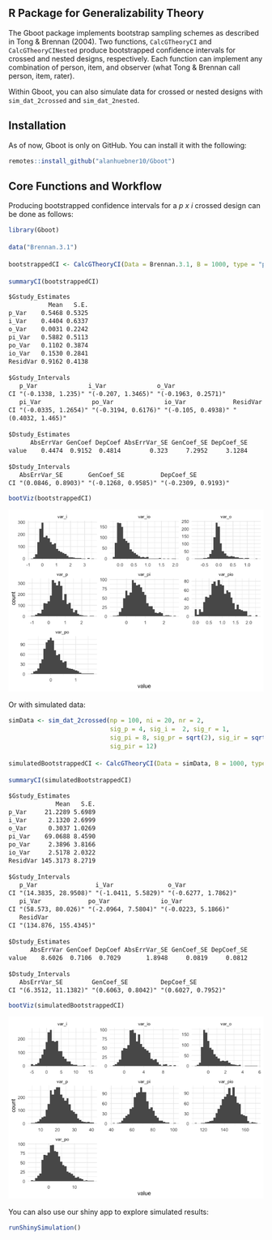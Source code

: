 
## R Package for Generalizability Theory

The Gboot package implements bootstrap sampling schemes as described in
Tong & Brennan (2004). Two functions, `CalcGTheoryCI` and
`CalcGTheoryCINested` produce bootstrapped confidence intervals for
crossed and nested designs, respectively. Each function can implement
any combination of person, item, and observer (what Tong & Brennan call
person, item, rater).

Within Gboot, you can also simulate data for crossed or nested designs
with `sim_dat_2crossed` and `sim_dat_2nested`.

## Installation

As of now, Gboot is only on GitHub. You can install it with the
following:

``` r
remotes::install_github("alanhuebner10/Gboot")
```

## Core Functions and Workflow

Producing bootstrapped confidence intervals for a *p x i* crossed design
can be done as follows:

``` r
library(Gboot)

data("Brennan.3.1")

bootstrappedCI <- CalcGTheoryCI(Data = Brennan.3.1, B = 1000, type = "pi")

summaryCI(bootstrappedCI)
```

    $Gstudy_Estimates
               Mean   S.E.
    p_Var    0.5468 0.5325
    i_Var    0.4404 0.6337
    o_Var    0.0031 0.2242
    pi_Var   0.5882 0.5113
    po_Var   0.1102 0.3874
    io_Var   0.1530 0.2841
    ResidVar 0.9162 0.4138
    
    $Gstudy_Intervals
       p_Var              i_Var              o_Var              
    CI "(-0.1338, 1.235)" "(-0.207, 1.3465)" "(-0.1963, 0.2571)"
       pi_Var              po_Var              io_Var             ResidVar         
    CI "(-0.0335, 1.2654)" "(-0.3194, 0.6176)" "(-0.105, 0.4938)" "(0.4032, 1.465)"
    
    $Dstudy_Estimates
          AbsErrVar GenCoef DepCoef AbsErrVar_SE GenCoef_SE DepCoef_SE
    value    0.4474  0.9152  0.4814        0.323     7.2952     3.1284
    
    $Dstudy_Intervals
       AbsErrVar_SE       GenCoef_SE          DepCoef_SE         
    CI "(0.0846, 0.8903)" "(-0.1268, 0.9585)" "(-0.2309, 0.9193)"

``` r
bootViz(bootstrappedCI)
```

![](README_files/figure-gfm/unnamed-chunk-2-1.png)<!-- -->

Or with simulated data:

``` r
simData <- sim_dat_2crossed(np = 100, ni = 20, nr = 2,
                            sig_p = 4, sig_i =  2, sig_r = 1,
                            sig_pi = 8, sig_pr = sqrt(2), sig_ir = sqrt(3), 
                            sig_pir = 12)

simulatedBootstrappedCI <- CalcGTheoryCI(Data = simData, B = 1000, type = "pi")

summaryCI(simulatedBootstrappedCI)
```

    $Gstudy_Estimates
                 Mean   S.E.
    p_Var     21.2289 5.6989
    i_Var      2.1320 2.6999
    o_Var      0.3037 1.0269
    pi_Var    69.0688 8.4590
    po_Var     2.3896 3.8166
    io_Var     2.5178 2.0322
    ResidVar 145.3173 8.2719
    
    $Gstudy_Intervals
       p_Var                i_Var               o_Var              
    CI "(14.3835, 28.9508)" "(-1.0411, 5.5829)" "(-0.6277, 1.7862)"
       pi_Var             po_Var              io_Var             
    CI "(58.573, 80.026)" "(-2.0964, 7.5804)" "(-0.0223, 5.1866)"
       ResidVar             
    CI "(134.876, 155.4345)"
    
    $Dstudy_Estimates
          AbsErrVar GenCoef DepCoef AbsErrVar_SE GenCoef_SE DepCoef_SE
    value    8.6026  0.7106  0.7029       1.8948     0.0819     0.0812
    
    $Dstudy_Intervals
       AbsErrVar_SE        GenCoef_SE         DepCoef_SE        
    CI "(6.3512, 11.1382)" "(0.6063, 0.8042)" "(0.6027, 0.7952)"

``` r
bootViz(simulatedBootstrappedCI)
```

![](README_files/figure-gfm/unnamed-chunk-3-1.png)<!-- -->

You can also use our shiny app to explore simulated results:

``` r
runShinySimulation()
```
